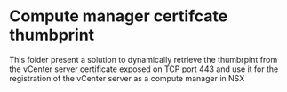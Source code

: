 # Compute manager certifcate thumbprint
This folder present a solution to dynamically retrieve the thumbrpint from the vCenter server certificate exposed on TCP port 443 and use it for the registration of the vCenter server as a compute manager in NSX  
